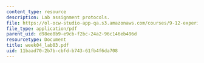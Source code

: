 ```yaml
---
content_type: resource
description: Lab assignment protocols.
file: https://ol-ocw-studio-app-qa.s3.amazonaws.com/courses/9-12-experimental-molecular-neurobiology-fall-2006/11baad702b7bcbfdb74361fb4f6da708_week04_lab03.pdf
file_type: application/pdf
parent_uid: d98ee8b9-e9cb-f2bc-24a2-96c146eb496d
resourcetype: Document
title: week04_lab03.pdf
uid: 11baad70-2b7b-cbfd-b743-61fb4f6da708
---
```

